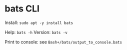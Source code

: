 # bats CLI

Install: `sudo apt -y install bats`

Help: `bats -h`
Version: `bats -v`

Print to console: see `Bash+/bats/output_to_console.bats`

